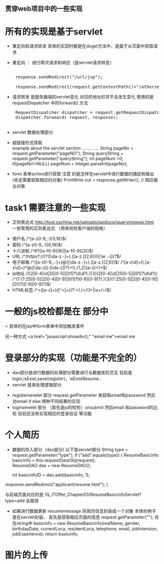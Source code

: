 ## 贯穿web项目中的一些实现
# 所有的实现是基于servlet
 *  重定向和请求转发 
     具体的实现时都是在doget方法中，是属于从页面中获取请求
 + 重定向 ： 进行两次请求和响应（是servlet请求转变）
<pre>
	<!--  是页面的重定向-->
	response.sendRedirect("/url/jsp");
	<!--  是servlet的重定向，注意获取当前地址的方法-->
	response.sendRedirect(request.getContextPath()+"/otherservelt");
</pre>
 + 请求转发 是服务器端的servlet变化 对应的地址栏并不会发生变化
  使用的是requestDispatcher 中的forward() 方法
  <pre>
  	RequestDispatcher dispatcher = request.getRequestDispatcher("/Resultservlet");
  	dispatcher.forwoard( request, response);
  </pre>
 
  + servlet 数据处理部分
  * 超链接形式获取  
  <a href= "url地址?参数 =参数值 [&参数 = 参数值...]"> </a>
  example
  <a href="LinkRequestServlet?pageNo=2&queryString= QST"> </a>
  about the servlet section
  .........
  ....
  String pageNo = request.getParameter("pageNO");
  String queryString = request.getParameter("queryString");
  int pageNum =0;
  if(pageNo!=NULL)
  pageNum = Integer.parseInt(pageNo);

  * form 表单action进行获取
  注意 的是怎样在servlet中进行数据的捕捉和输出(肯定需要获取相应的对象)
  PrintWrite out = response.getWriter();   // 相应输出对象

# task1 需要注意的一些实现
 * 正则表达式  http://tool.oschina.net/uploads/apidocs/jquery/regexp.html 
 一些常用的正则表达式  （用来校检客户端的规格）
+ 用户名 	/^[a-z0-9_-]{3,16}$/
+ 密码  	/^[a-z0-9_-]{6,18}$/
+ 十六进制  /^#?([a-f0-9]{6}|[a-f0-9]{3})$/
+ URL /^(https?:\/\/)?([\da-z\.-]+)\.([a-z\.]{2,6})([\/\w \.-]*)*\/?$/
+ 电子邮箱  /^([a-z0-9_\.-]+)@([\da-z\.-]+)\.([a-z\.]{2,6})$/
/^[a-z\d]+(\.[a-z\d]+)*@([\da-z](-[\da-z])?)+(\.{1,2}[a-z]+)+$/
+ ip地址    /((2[0-4]\d|25[0-5]|[01]?\d\d?)\.){3}(2[0-4]\d|25[0-5]|[01]?\d\d?)/
/^(?:(?:25[0-5]|2[0-4][0-9]|[01]?[0-9][0-9]?)\.){3}(?:25[0-5]|2[0-4][0-9]|[01]?[0-9][0-9]?)$/
+ HTML标签  	/^<([a-z]+)([^<]+)*(?:>(.*)<\/\1>|\s+\/>)$/

# 一般的js校检都是在<head></head> 部分中  
<<script  type="text/javascript">
	Function validate(){
 var lal...

 Function showdiv(){
 	document.getElementById()
 }
	
</script>
 具体的在jsp中form表单中添加触发事件 
 <form action="" method="get" onsubmit="return validate();">
 </form>

另一种方式 
<a href="javascript:showdiv();" "email me">email me</a>

# 登录部分的实现（功能是不完全的）
+ dao部分是进行数据的处理部分需要进行与数据库的交互 目前是login,isExist,save(register)，isExistResume..
+ servlet 是来处理逻辑部分 
*  registersevelet 部分 
request.getParameter 来获取email和password 然后 对email if  else 两种不同结果的实现
*  loginsevelet 部分
（首先是js的校检）onsubmit  然后email 和password的比较 目前还没有实现相应的登录验证 等功能

#  个人简历
* 数据的存入部分（dao部分) 以下是servlet部分
 String type = request.getParameter("type");
 if ("add".equals(type)) {
			ResumeBasicinfo basicinfo = this.requestDataObj(request);		
			ResumeDAO dao = new ResumeDAO();
		
   int basicinfoID = dao.add(basicinfo, 1);
		
response.sendRedirect("applicant/resume.html");
}
 
 与前端页面对应的是 /Q_ITOffer_Chapter03/ResumeBasicinfoServlet?type=add  全路径

 * 如果进行数据更新 resumemessage 
 将简历信息封装成一个对象 本体的例子是在servlet封装，
 首先是获取相应页面的信息
 request.getParameter("");  存在string中
 basicinfo = new ResumeBasicinfo(realName, gender, birthdayDate,
				currentLoca, residentLoca, telephone, email, jobIntension,
				jobExperience);
return basicinfo;

# 图片的上传






 